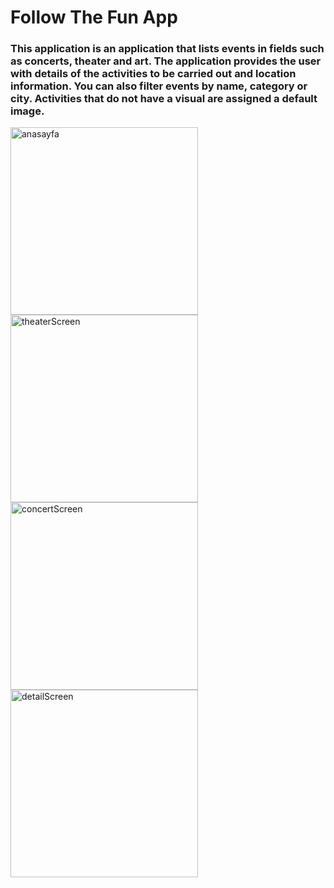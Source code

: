 # Follow The Fun App

### This application is an application that lists events in fields such as concerts, theater and art. The application provides the user with details of the activities to be carried out and location information. You can also filter events by name, category or city. Activities that do not have a visual are assigned a default image.



<img src="https://raw.githubusercontent.com/ferhatseker180/FollowTheFunApp/main/anasayfa.png" alt="anasayfa" width="300"> 
<img src="https://raw.githubusercontent.com/ferhatseker180/FollowTheFunApp/main/tiyatro.png" alt="theaterScreen" width="300">
<img src="https://raw.githubusercontent.com/ferhatseker180/FollowTheFunApp/main/konser.png" alt="concertScreen" width="300">
<img src="https://raw.githubusercontent.com/ferhatseker180/FollowTheFunApp/main/detay-sayfas%C4%B1.png" alt="detailScreen" width="300">


